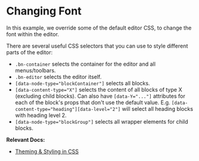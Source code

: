 # Changing Font

In this example, we override some of the default editor CSS, to change the font within the editor.

There are several useful CSS selectors that you can use to style different parts of the editor:

- `.bn-container` selects the container for the editor and all menus/toolbars.
- `.bn-editor` selects the editor itself.
- `[data-node-type="blockContainer"]` selects all blocks.
- `[data-content-type="X"]` selects the content of all blocks of type X (excluding child blocks). Can also have `[data-Y="..."]` attributes for each of the block's props that don't use the default value. E.g. `[data-content-type="heading"][data-level="2"]` will select all heading blocks with heading level 2.
- `[data-node-type="blockGroup"]` selects all wrapper elements for child blocks.

**Relevant Docs:**

- [Theming & Styling in CSS](/docs/theming#theming-styling-in-css)
